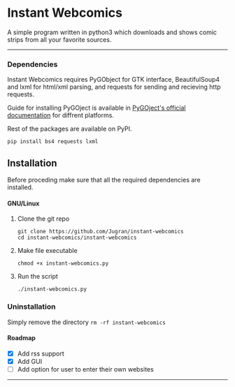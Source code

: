 # Instant Webcomics
A simple program written in python3 which downloads and shows comic strips from all your favorite sources.
- - - - 

### Dependencies 
Instant Webcomics requires PyGObject for GTK interface, BeautifulSoup4 and lxml for html/xml parsing, and requests for sending and recieving http requests.

Guide for installing PyGOject is available in [PyGOject's official documentation](https://pygobject.readthedocs.io/en/latest/getting_started.html) for diffrent platforms.

Rest of the packages are available on PyPI.
```
pip install bs4 requests lxml
```

## Installation
Before proceding make sure that all the required dependencies are installed.

#### GNU/Linux

1. Clone the git repo
    ```
    git clone https://github.com/Jugran/instant-webcomics
    cd instant-webcomics/instant-webcomics
    ```
2. Make file executable
    ```
    chmod +x instant-webcomics.py
    ```
3. Run the script
    ```
    ./instant-webcomics.py
    ```
### Uninstallation

Simply remove the directory
    ```
    rm -rf instant-webcomics
    ```

#### Roadmap
- [x] Add rss support
- [x] Add GUI
- [ ] Add option for user to enter their own websites

- - - - 

